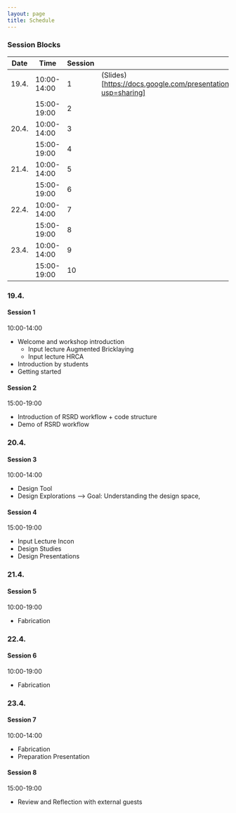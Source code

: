 ```yaml
---
layout: page
title: Schedule
---
```


### Session Blocks

| Date  | Time        | Session | Slides |
|-------|-------------|---------|--------|
| 19.4. | 10:00-14:00 | 1       |   (Slides)[https://docs.google.com/presentation/d/173XJSfnznUlNV_bmgpmIVUqVObpbmP8pvhWNbpxiZRg/edit?usp=sharing]     |
|       | 15:00-19:00 | 2       |        |
| 20.4. | 10:00-14:00 | 3       |        |
|       | 15:00-19:00 | 4       |        |
| 21.4. | 10:00-14:00 | 5       |        |
|       | 15:00-19:00 | 6       |        |
| 22.4. | 10:00-14:00 | 7       |        |
|       | 15:00-19:00 | 8       |        |
| 23.4. | 10:00-14:00 | 9       |        |
|       | 15:00-19:00 | 10      |        |


### 19.4.
#### Session 1
10:00-14:00
* Welcome and workshop introduction 
    * Input lecture Augmented Bricklaying
    * Input lecture HRCA
* Introduction by students
* Getting started

#### Session 2 
15:00-19:00
* Introduction of RSRD workflow + code structure
* Demo of RSRD workflow

### 20.4.
#### Session 3
10:00-14:00
* Design Tool
* Design Explorations --> Goal: Understanding the design space,

#### Session 4
15:00-19:00
* Input Lecture Incon
* Design Studies
* Design Presentations

### 21.4.
#### Session 5
10:00-19:00
* Fabrication

### 22.4.
#### Session 6
10:00-19:00
* Fabrication

### 23.4.
#### Session 7
10:00-14:00
* Fabrication
* Preparation Presentation

#### Session 8
15:00-19:00
* Review and Reflection with external guests